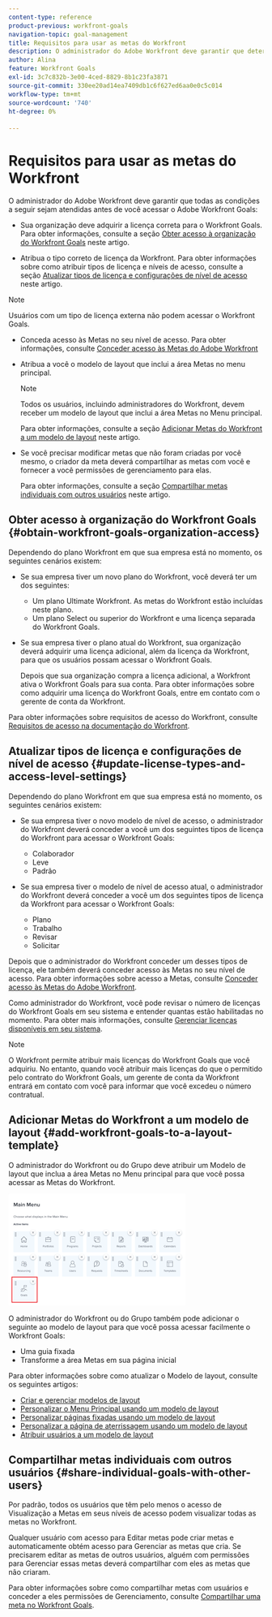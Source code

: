 ```yaml
---
content-type: reference
product-previous: workfront-goals
navigation-topic: goal-management
title: Requisitos para usar as metas do Workfront
description: O administrador do Adobe Workfront deve garantir que determinadas condições sejam atendidas antes que você possa acessar o Adobe Workfront Goals.
author: Alina
feature: Workfront Goals
exl-id: 3c7c832b-3e00-4ced-8829-8b1c23fa3871
source-git-commit: 330ee20ad14ea7409db1c6f627ed6aa0e0c5c014
workflow-type: tm+mt
source-wordcount: '740'
ht-degree: 0%

---
```


# Requisitos para usar as metas do Workfront

O administrador do Adobe Workfront deve garantir que todas as condições a seguir sejam atendidas antes de você acessar o Adobe Workfront Goals:

<!--drafted for P&P - replace the first bullet with this one when licensing changes: 
* Your company must purchase the correct Adobe Worfront plan or Adobe Workfront Goal license. For information, see the section [Obtain Workfront Goals organization access](#obtain-workfront-goals-organization-access)in this article.-->

* Sua organização deve adquirir a licença correta para o Workfront Goals. Para obter informações, consulte a seção [Obter acesso à organização do Workfront Goals](#obtain-workfront-goals-organization-access) neste artigo.

* Atribua o tipo correto de licença da Workfront. Para obter informações sobre como atribuir tipos de licença e níveis de acesso, consulte a seção [Atualizar tipos de licença e configurações de nível de acesso](#update-license-types-and-access-level-settings) neste artigo.

>[!NOTE]
>
>Usuários com um tipo de licença externa não podem acessar o Workfront Goals.

* Conceda acesso às Metas no seu nível de acesso. Para obter informações, consulte [Conceder acesso às Metas do Adobe Workfront](../../administration-and-setup/add-users/configure-and-grant-access/grant-access-goals.md)

* Atribua a você o modelo de layout que inclui a área Metas no menu principal.

  >[!NOTE]
  >
  >Todos os usuários, incluindo administradores do Workfront, devem receber um modelo de layout que inclui a área Metas no Menu principal.

  Para obter informações, consulte a seção [Adicionar Metas do Workfront a um modelo de layout](#add-workfront-goals-to-a-layout-template) neste artigo.

* Se você precisar modificar metas que não foram criadas por você mesmo, o criador da meta deverá compartilhar as metas com você e fornecer a você permissões de gerenciamento para elas.

  Para obter informações, consulte a seção [Compartilhar metas individuais com outros usuários](#share-individual-goals-with-other-users) neste artigo.

## Obter acesso à organização do Workfront Goals {#obtain-workfront-goals-organization-access}


Dependendo do plano Workfront em que sua empresa está no momento, os seguintes cenários existem:

* Se sua empresa tiver um novo plano do Workfront, você deverá ter um dos seguintes:

   * Um plano Ultimate Workfront. As metas do Workfront estão incluídas neste plano.
   * Um plano Select ou superior do Workfront e uma licença separada do Workfront Goals.

* Se sua empresa tiver o plano atual do Workfront, sua organização deverá adquirir uma licença adicional, além da licença da Workfront, para que os usuários possam acessar o Workfront Goals.

  Depois que sua organização compra a licença adicional, a Workfront ativa o Workfront Goals para sua conta. Para obter informações sobre como adquirir uma licença do Workfront Goals, entre em contato com o gerente de conta da Workfront.

Para obter informações sobre requisitos de acesso do Workfront, consulte [Requisitos de acesso na documentação do Workfront](/help/quicksilver/administration-and-setup/add-users/access-levels-and-object-permissions/access-level-requirements-in-documentation.md).

## Atualizar tipos de licença e configurações de nível de acesso  {#update-license-types-and-access-level-settings}

Dependendo do plano Workfront em que sua empresa está no momento, os seguintes cenários existem:

* Se sua empresa tiver o novo modelo de nível de acesso, o administrador do Workfront deverá conceder a você um dos seguintes tipos de licença do Workfront para acessar o Workfront Goals:

   * Colaborador
   * Leve
   * Padrão

* Se sua empresa tiver o modelo de nível de acesso atual, o administrador do Workfront deverá conceder a você um dos seguintes tipos de licença da Workfront para acessar o Workfront Goals:

   * Plano
   * Trabalho
   * Revisar
   * Solicitar

Depois que o administrador do Workfront conceder um desses tipos de licença, ele também deverá conceder acesso às Metas no seu nível de acesso. Para obter informações sobre acesso a Metas, consulte [Conceder acesso às Metas do Adobe Workfront](../../administration-and-setup/add-users/configure-and-grant-access/grant-access-goals.md).

Como administrador do Workfront, você pode revisar o número de licenças do Workfront Goals em seu sistema e entender quantas estão habilitadas no momento. Para obter mais informações, consulte [Gerenciar licenças disponíveis em seu sistema](../../administration-and-setup/get-started-wf-administration/manage-available-licenses-in-your-system.md).

>[!NOTE]
>
>O Workfront permite atribuir mais licenças do Workfront Goals que você adquiriu. No entanto, quando você atribuir mais licenças do que o permitido pelo contrato do Workfront Goals, um gerente de conta da Workfront entrará em contato com você para informar que você excedeu o número contratual.

## Adicionar Metas do Workfront a um modelo de layout {#add-workfront-goals-to-a-layout-template}

O administrador do Workfront ou do Grupo deve atribuir um Modelo de layout que inclua a área Metas no Menu principal para que você possa acessar as Metas do Workfront.

![](assets/layout-template-align-highlighted-350x220.png)

O administrador do Workfront ou do Grupo também pode adicionar o seguinte ao modelo de layout para que você possa acessar facilmente o Workfront Goals:

* Uma guia fixada
* Transforme a área Metas em sua página inicial

Para obter informações sobre como atualizar o Modelo de layout, consulte os seguintes artigos:

* [Criar e gerenciar modelos de layout](../../administration-and-setup/customize-workfront/use-layout-templates/create-and-manage-layout-templates.md)
* [Personalizar o Menu Principal usando um modelo de layout](../../administration-and-setup/customize-workfront/use-layout-templates/customize-main-menu.md)
* [Personalizar páginas fixadas usando um modelo de layout](../../administration-and-setup/customize-workfront/use-layout-templates/customize-pinned-pages.md)
* [Personalizar a página de aterrissagem usando um modelo de layout](../../administration-and-setup/customize-workfront/use-layout-templates/customize-landing-page.md)
* [Atribuir usuários a um modelo de layout](../../administration-and-setup/customize-workfront/use-layout-templates/assign-users-to-layout-template.md)

## Compartilhar metas individuais com outros usuários {#share-individual-goals-with-other-users}

Por padrão, todos os usuários que têm pelo menos o acesso de Visualização a Metas em seus níveis de acesso podem visualizar todas as metas no Workfront.

Qualquer usuário com acesso para Editar metas pode criar metas e automaticamente obtém acesso para Gerenciar as metas que cria. Se precisarem editar as metas de outros usuários, alguém com permissões para Gerenciar essas metas deverá compartilhar com eles as metas que não criaram.

Para obter informações sobre como compartilhar metas com usuários e conceder a eles permissões de Gerenciamento, consulte [Compartilhar uma meta no Workfront Goals](../../workfront-goals/workfront-goals-settings/share-a-goal.md).
